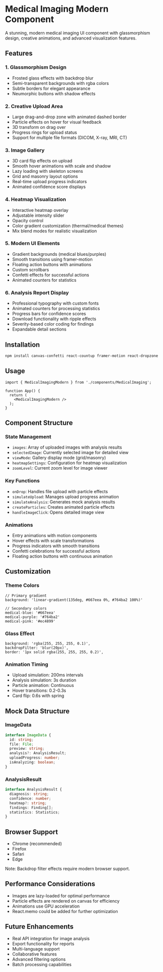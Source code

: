 # Medical Imaging Modern Component

A stunning, modern medical imaging UI component with glassmorphism design, creative animations, and advanced visualization features.

## Features

### 1. **Glassmorphism Design**
- Frosted glass effects with backdrop blur
- Semi-transparent backgrounds with rgba colors
- Subtle borders for elegant appearance
- Neumorphic buttons with shadow effects

### 2. **Creative Upload Area**
- Large drag-and-drop zone with animated dashed border
- Particle effects on hover for visual feedback
- 3D transform on drag over
- Progress rings for upload status
- Support for multiple file formats (DICOM, X-ray, MRI, CT)

### 3. **Image Gallery**
- 3D card flip effects on upload
- Smooth hover animations with scale and shadow
- Lazy loading with skeleton screens
- Grid and masonry layout options
- Real-time upload progress indicators
- Animated confidence score displays

### 4. **Heatmap Visualization**
- Interactive heatmap overlay
- Adjustable intensity slider
- Opacity control
- Color gradient customization (thermal/medical themes)
- Mix blend modes for realistic visualization

### 5. **Modern UI Elements**
- Gradient backgrounds (medical blues/purples)
- Smooth transitions using framer-motion
- Floating action buttons with animations
- Custom scrollbars
- Confetti effects for successful actions
- Animated counters for statistics

### 6. **Analysis Report Display**
- Professional typography with custom fonts
- Animated counters for processing statistics
- Progress bars for confidence scores
- Download functionality with ripple effects
- Severity-based color coding for findings
- Expandable detail sections

## Installation

```bash
npm install canvas-confetti react-countup framer-motion react-dropzone
```

## Usage

```tsx
import { MedicalImagingModern } from './components/MedicalImaging';

function App() {
  return (
    <MedicalImagingModern />
  );
}
```

## Component Structure

### State Management
- `images`: Array of uploaded images with analysis results
- `selectedImage`: Currently selected image for detailed view
- `viewMode`: Gallery display mode (grid/masonry)
- `heatmapSettings`: Configuration for heatmap visualization
- `zoomLevel`: Current zoom level for image viewer

### Key Functions
- `onDrop`: Handles file upload with particle effects
- `simulateUpload`: Manages upload progress animation
- `simulateAnalysis`: Generates mock analysis results
- `createParticles`: Creates animated particle effects
- `handleImageClick`: Opens detailed image view

### Animations
- Entry animations with motion components
- Hover effects with scale transformations
- Progress indicators with smooth transitions
- Confetti celebrations for successful actions
- Floating action buttons with continuous animation

## Customization

### Theme Colors
```tsx
// Primary gradient
background: 'linear-gradient(135deg, #667eea 0%, #764ba2 100%)'

// Secondary colors
medical-blue: '#667eea'
medical-purple: '#764ba2'
medical-pink: '#ec4899'
```

### Glass Effect
```tsx
background: 'rgba(255, 255, 255, 0.1)',
backdropFilter: 'blur(20px)',
border: '1px solid rgba(255, 255, 255, 0.2)',
```

### Animation Timing
- Upload simulation: 200ms intervals
- Analysis simulation: 3s duration
- Particle animation: Continuous
- Hover transitions: 0.2-0.3s
- Card flip: 0.6s with spring

## Mock Data Structure

### ImageData
```typescript
interface ImageData {
  id: string;
  file: File;
  preview: string;
  analysis?: AnalysisResult;
  uploadProgress: number;
  isAnalyzing: boolean;
}
```

### AnalysisResult
```typescript
interface AnalysisResult {
  diagnosis: string;
  confidence: number;
  heatmap?: string;
  findings: Finding[];
  statistics: Statistics;
}
```

## Browser Support
- Chrome (recommended)
- Firefox
- Safari
- Edge

Note: Backdrop filter effects require modern browser support.

## Performance Considerations
- Images are lazy-loaded for optimal performance
- Particle effects are rendered on canvas for efficiency
- Animations use GPU acceleration
- React.memo could be added for further optimization

## Future Enhancements
- Real API integration for image analysis
- Export functionality for reports
- Multi-language support
- Collaborative features
- Advanced filtering options
- Batch processing capabilities